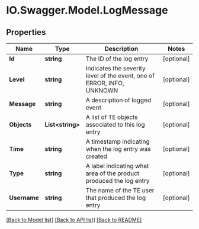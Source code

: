 # IO.Swagger.Model.LogMessage
## Properties

Name | Type | Description | Notes
------------ | ------------- | ------------- | -------------
**Id** | **string** | The ID of the log entry | [optional] 
**Level** | **string** | Indicates the severity level of the event, one of ERROR, INFO, UNKNOWN | [optional] 
**Message** | **string** | A description of logged event | [optional] 
**Objects** | **List&lt;string&gt;** | A list of TE objects associated to this log entry | [optional] 
**Time** | **string** | A timestamp indicating when the log entry was created | [optional] 
**Type** | **string** | A label indicating what area of the product produced the log entry | [optional] 
**Username** | **string** | The name of the TE user that produced the log entry | [optional] 

[[Back to Model list]](../README.md#documentation-for-models) [[Back to API list]](../README.md#documentation-for-api-endpoints) [[Back to README]](../README.md)

